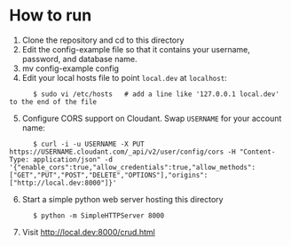 How to run
==========

1. Clone the repository and cd to this directory
2. Edit the config-example file so that it contains your username, password, and database name.
3. mv config-example config
4. Edit your local hosts file to point `local.dev` at `localhost`:
```
      $ sudo vi /etc/hosts   # add a line like '127.0.0.1 local.dev' to the end of the file
```
5. Configure CORS support on Cloudant.  Swap `USERNAME` for your account name:
```
      $ curl -i -u USERNAME -X PUT https://USERNAME.cloudant.com/_api/v2/user/config/cors -H "Content-Type: application/json" -d '{"enable_cors":true,"allow_credentials":true,"allow_methods":["GET","PUT","POST","DELETE","OPTIONS"],"origins":["http://local.dev:8000"]}'
```
6. Start a simple python web server hosting this directory
```
      $ python -m SimpleHTTPServer 8000
```
7. Visit http://local.dev:8000/crud.html

